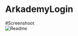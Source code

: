 # ArkademyLogin

#Screenshoot  
![Readme](https://user-images.githubusercontent.com/67333001/95216235-06bba780-081c-11eb-9d38-0dd15797f637.PNG)
